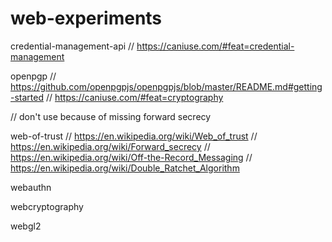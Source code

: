 # web-experiments



credential-management-api
// https://caniuse.com/#feat=credential-management


openpgp
// https://github.com/openpgpjs/openpgpjs/blob/master/README.md#getting-started
// https://caniuse.com/#feat=cryptography

// don't use because of missing forward secrecy


web-of-trust
// https://en.wikipedia.org/wiki/Web_of_trust
// https://en.wikipedia.org/wiki/Forward_secrecy
// https://en.wikipedia.org/wiki/Off-the-Record_Messaging
// https://en.wikipedia.org/wiki/Double_Ratchet_Algorithm


webauthn

webcryptography


webgl2